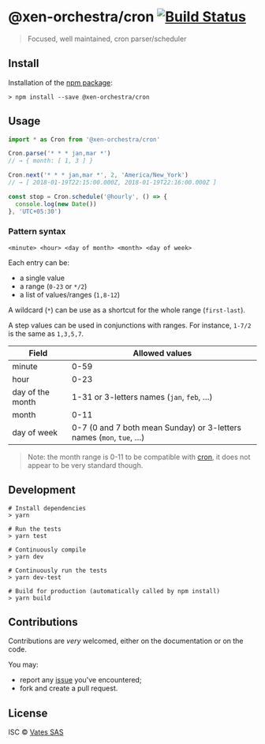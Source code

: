 # @xen-orchestra/cron [![Build Status](https://travis-ci.org/vatesfr/xen-orchestra.png?branch=master)](https://travis-ci.org/vatesfr/xen-orchestra)

> Focused, well maintained, cron parser/scheduler

## Install

Installation of the [npm package](https://npmjs.org/package/@xen-orchestra/cron):

```
> npm install --save @xen-orchestra/cron
```

## Usage

```js
import * as Cron from '@xen-orchestra/cron'

Cron.parse('* * * jan,mar *')
// → { month: [ 1, 3 ] }

Cron.next('* * * jan,mar *', 2, 'America/New_York')
// → [ 2018-01-19T22:15:00.000Z, 2018-01-19T22:16:00.000Z ]

const stop = Cron.schedule('@hourly', () => {
  console.log(new Date())
}, 'UTC+05:30')
```

### Pattern syntax

```
<minute> <hour> <day of month> <month> <day of week>
```


Each entry can be:

- a single value
- a range (`0-23` or `*/2`)
- a list of values/ranges (`1,8-12`)

A wildcard (`*`) can be use as a shortcut for the whole range
(`first-last`).

A step values can be used in conjunctions with ranges. For instance,
`1-7/2` is the same as `1,3,5,7`.

| Field            | Allowed values |
|------------------|----------------|
| minute           | 0-59           |
| hour             | 0-23           |
| day of the month | 1-31 or 3-letters names (`jan`, `feb`, …) |
| month            | 0-11           |
| day of week      | 0-7 (0 and 7 both mean Sunday) or 3-letters names (`mon`, `tue`, …) |

> Note: the month range is 0-11 to be compatible with
> [cron](https://github.com/kelektiv/node-cron), it does not appear to
> be very standard though.

## Development

```
# Install dependencies
> yarn

# Run the tests
> yarn test

# Continuously compile
> yarn dev

# Continuously run the tests
> yarn dev-test

# Build for production (automatically called by npm install)
> yarn build
```

## Contributions

Contributions are *very* welcomed, either on the documentation or on
the code.

You may:

- report any [issue](https://github.com/vatesfr/xo-web/issues)
  you've encountered;
- fork and create a pull request.

## License

ISC © [Vates SAS](https://vates.fr)
